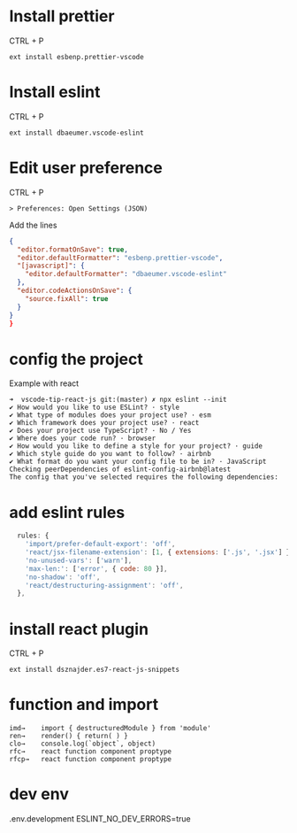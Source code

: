 # Install prettier

CTRL + P

```
ext install esbenp.prettier-vscode
```

# Install eslint

CTRL + P

```
ext install dbaeumer.vscode-eslint
```

# Edit user preference

CTRL + P

```
> Preferences: Open Settings (JSON)
```

Add the lines

```json
{
  "editor.formatOnSave": true,
  "editor.defaultFormatter": "esbenp.prettier-vscode",
  "[javascript]": {
    "editor.defaultFormatter": "dbaeumer.vscode-eslint"
  },
  "editor.codeActionsOnSave": {
    "source.fixAll": true
  }
}
}
```

# config the project

Example with react

```
➜  vscode-tip-react-js git:(master) ✗ npx eslint --init
✔ How would you like to use ESLint? · style
✔ What type of modules does your project use? · esm
✔ Which framework does your project use? · react
✔ Does your project use TypeScript? · No / Yes
✔ Where does your code run? · browser
✔ How would you like to define a style for your project? · guide
✔ Which style guide do you want to follow? · airbnb
✔ What format do you want your config file to be in? · JavaScript
Checking peerDependencies of eslint-config-airbnb@latest
The config that you've selected requires the following dependencies:

```

# add eslint rules

```js
  rules: {
    'import/prefer-default-export': 'off',
    'react/jsx-filename-extension': [1, { extensions: ['.js', '.jsx'] }],
    'no-unused-vars': ['warn'],
    'max-len:': ['error', { code: 80 }],
    'no-shadow': 'off',
    'react/destructuring-assignment': 'off',
  },
```

# install react plugin

CTRL + P

```
ext install dsznajder.es7-react-js-snippets
```

# function and import

```
imd→	import { destructuredModule } from 'module'
ren→	render() { return( ) }
clo→	console.log(`object`, object)
rfc→	react function component proptype
rfcp→	react function component proptype
```

# dev env

.env.development
ESLINT_NO_DEV_ERRORS=true
